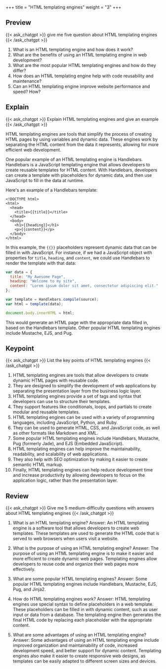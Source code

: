 +++
title = "HTML templating engines"
weight = "3"
+++
## Preview
{{< ask_chatgpt >}}
give me five question about HTML templating engines
{{< /ask_chatgpt >}}



1. What is an HTML templating engine and how does it work?
2. What are the benefits of using an HTML templating engine in web development?
3. What are the most popular HTML templating engines and how do they differ?
4. How does an HTML templating engine help with code reusability and maintenance?
5. Can an HTML templating engine improve website performance and speed? How?   

## Explain
{{< ask_chatgpt >}}
Explain HTML templating engines and give an example
{{< /ask_chatgpt >}}



HTML templating engines are tools that simplify the process of creating HTML pages by using variables and dynamic data. These engines work by separating the HTML content from the data it represents, allowing for more efficient web development.

One popular example of an HTML templating engine is Handlebars. Handlebars is a JavaScript templating engine that allows developers to create reusable templates for HTML content. With Handlebars, developers can create a template with placeholders for dynamic data, and then use JavaScript to fill in the data at runtime.

Here's an example of a Handlebars template:

```
<!DOCTYPE html>
<html>
  <head>
    <title>{{title}}</title>
  </head>
  <body>
    <h1>{{heading}}</h1>
    <p>{{content}}</p>
  </body>
</html>
```

In this example, the `{{}}` placeholders represent dynamic data that can be filled in with JavaScript. For instance, if we had a JavaScript object with properties for `title`, `heading`, and `content`, we could use Handlebars to render the template with that data:

```javascript
var data = {
  title: "My Awesome Page",
  heading: "Welcome to my site",
  content: "Lorem ipsum dolor sit amet, consectetur adipiscing elit."
};

var template = Handlebars.compile(source);
var html = template(data);

document.body.innerHTML = html;
```

This would generate an HTML page with the appropriate data filled in, based on the Handlebars template. Other popular HTML templating engines include Mustache, EJS, and Pug.   

## Keypoint
{{< ask_chatgpt >}}
List the key points of HTML templating engines
{{< /ask_chatgpt >}}



1. HTML templating engines are tools that allow developers to create dynamic HTML pages with reusable code.
2. They are designed to simplify the development of web applications by separating the presentation layer from the business logic layer.
3. HTML templating engines provide a set of tags and syntax that developers can use to structure their templates.
4. They support features like conditionals, loops, and partials to create modular and reusable templates.
5. HTML templating engines can be used with a variety of programming languages, including JavaScript, Python, and Ruby.
6. They can be used to generate HTML, CSS, and JavaScript code, as well as other formats like Markdown and XML.
7. Some popular HTML templating engines include Handlebars, Mustache, Pug (formerly Jade), and EJS (Embedded JavaScript).
8. HTML templating engines can help improve the maintainability, readability, and scalability of web applications.
9. They also help with SEO optimization by making it easier to create semantic HTML markup.
10. Finally, HTML templating engines can help reduce development time and increase productivity by allowing developers to focus on the application logic, rather than the presentation layer.   

## Review
{{< ask_chatgpt >}}
Give me 5 medium-difficulty questions with answers about HTML templating engines
{{< /ask_chatgpt >}}



1. What is an HTML templating engine? 
Answer: An HTML templating engine is a software tool that allows developers to create web templates. These templates are used to generate the HTML code that is served to web browsers when users visit a website.

2. What is the purpose of using an HTML templating engine? 
Answer: The purpose of using an HTML templating engine is to make it easier and more efficient to create dynamic web pages. Templating engines allow developers to reuse code and organize their web pages more effectively.

3. What are some popular HTML templating engines? 
Answer: Some popular HTML templating engines include Handlebars, Mustache, EJS, Pug, and Jinja2.

4. How do HTML templating engines work? 
Answer: HTML templating engines use special syntax to define placeholders in a web template. These placeholders can be filled in with dynamic content, such as user input or data from a database. The templating engine then generates the final HTML code by replacing each placeholder with the appropriate content.

5. What are some advantages of using an HTML templating engine? 
Answer: Some advantages of using an HTML templating engine include improved organization and maintainability of code, increased development speed, and better support for dynamic content. Templating engines also make it easier to create responsive web designs, as templates can be easily adapted to different screen sizes and devices.   

